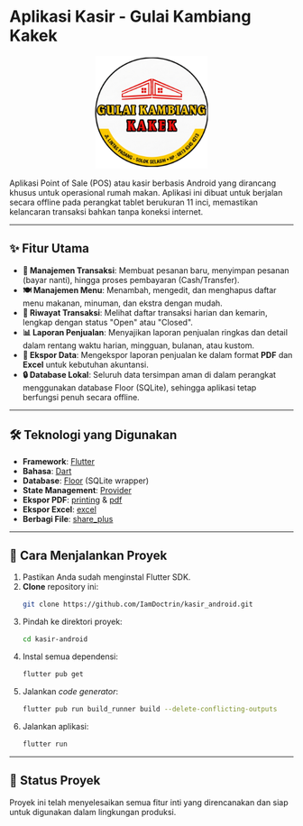 # Aplikasi Kasir - Gulai Kambiang Kakek

<p align="center">
  <img src="assets/images/app_logo_nobg.png" width="200">
</p>

Aplikasi Point of Sale (POS) atau kasir berbasis Android yang dirancang khusus untuk operasional rumah makan. Aplikasi ini dibuat untuk berjalan secara offline pada perangkat tablet berukuran 11 inci, memastikan kelancaran transaksi bahkan tanpa koneksi internet.

---

## ✨ Fitur Utama

- **📱 Manajemen Transaksi**: Membuat pesanan baru, menyimpan pesanan (bayar nanti), hingga proses pembayaran (Cash/Transfer).
- **🍽️ Manajemen Menu**: Menambah, mengedit, dan menghapus daftar menu makanan, minuman, dan ekstra dengan mudah.
- **📜 Riwayat Transaksi**: Melihat daftar transaksi harian dan kemarin, lengkap dengan status "Open" atau "Closed".
- **📊 Laporan Penjualan**: Menyajikan laporan penjualan ringkas dan detail dalam rentang waktu harian, mingguan, bulanan, atau kustom.
- **📄 Ekspor Data**: Mengekspor laporan penjualan ke dalam format **PDF** dan **Excel** untuk kebutuhan akuntansi.
- **🔒 Database Lokal**: Seluruh data tersimpan aman di dalam perangkat menggunakan database Floor (SQLite), sehingga aplikasi tetap berfungsi penuh secara offline.

---

## 🛠️ Teknologi yang Digunakan

- **Framework**: [Flutter](https://flutter.dev/)
- **Bahasa**: [Dart](https://dart.dev/)
- **Database**: [Floor](https://pub.dev/packages/floor) (SQLite wrapper)
- **State Management**: [Provider](https://pub.dev/packages/provider)
- **Ekspor PDF**: [printing](https://pub.dev/packages/printing) & [pdf](https://pub.dev/packages/pdf)
- **Ekspor Excel**: [excel](https://pub.dev/packages/excel)
- **Berbagi File**: [share_plus](https://pub.dev/packages/share_plus)

---

## 🚀 Cara Menjalankan Proyek

1.  Pastikan Anda sudah menginstal Flutter SDK.
2.  **Clone** repository ini:
    ```bash
    git clone https://github.com/IamDoctrin/kasir_android.git
    ```
3.  Pindah ke direktori proyek:
    ```bash
    cd kasir-android
    ```
4.  Instal semua dependensi:
    ```bash
    flutter pub get
    ```
5.  Jalankan *code generator*:
    ```bash
    flutter pub run build_runner build --delete-conflicting-outputs
    ```
6.  Jalankan aplikasi:
    ```bash
    flutter run
    ```

---

## 📝 Status Proyek

Proyek ini telah menyelesaikan semua fitur inti yang direncanakan dan siap untuk digunakan dalam lingkungan produksi.
